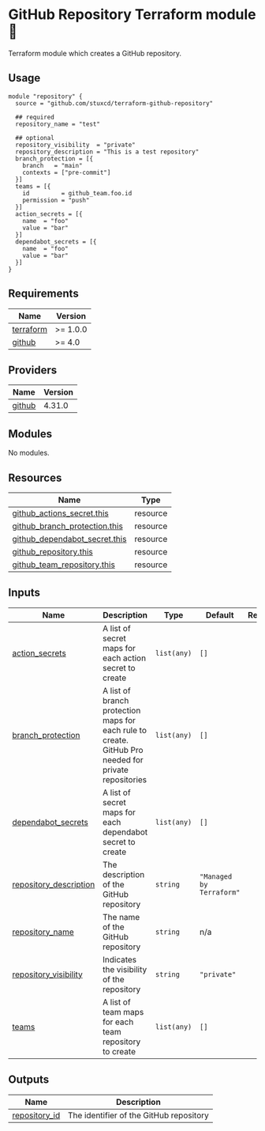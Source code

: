 # GitHub Repository Terraform module :space_invader:

Terraform module which creates a GitHub repository.

## Usage

```hcl
module "repository" {
  source = "github.com/stuxcd/terraform-github-repository"

  ## required
  repository_name = "test"

  ## optional
  repository_visibility  = "private"
  repository_description = "This is a test repository"
  branch_protection = [{
    branch   = "main"
    contexts = ["pre-commit"]
  }]
  teams = [{
    id         = github_team.foo.id
    permission = "push"
  }]
  action_secrets = [{
    name  = "foo"
    value = "bar"
  }]
  dependabot_secrets = [{
    name  = "foo"
    value = "bar"
  }]
}
```

<!-- BEGINNING OF PRE-COMMIT-TERRAFORM DOCS HOOK -->
## Requirements

| Name | Version |
|------|---------|
| <a name="requirement_terraform"></a> [terraform](#requirement\_terraform) | >= 1.0.0 |
| <a name="requirement_github"></a> [github](#requirement\_github) | >= 4.0 |

## Providers

| Name | Version |
|------|---------|
| <a name="provider_github"></a> [github](#provider\_github) | 4.31.0 |

## Modules

No modules.

## Resources

| Name | Type |
|------|------|
| [github_actions_secret.this](https://registry.terraform.io/providers/integrations/github/latest/docs/resources/actions_secret) | resource |
| [github_branch_protection.this](https://registry.terraform.io/providers/integrations/github/latest/docs/resources/branch_protection) | resource |
| [github_dependabot_secret.this](https://registry.terraform.io/providers/integrations/github/latest/docs/resources/dependabot_secret) | resource |
| [github_repository.this](https://registry.terraform.io/providers/integrations/github/latest/docs/resources/repository) | resource |
| [github_team_repository.this](https://registry.terraform.io/providers/integrations/github/latest/docs/resources/team_repository) | resource |

## Inputs

| Name | Description | Type | Default | Required |
|------|-------------|------|---------|:--------:|
| <a name="input_action_secrets"></a> [action\_secrets](#input\_action\_secrets) | A list of secret maps for each action secret to create | `list(any)` | `[]` | no |
| <a name="input_branch_protection"></a> [branch\_protection](#input\_branch\_protection) | A list of branch protection maps for each rule to create. GitHub Pro needed for private repositories | `list(any)` | `[]` | no |
| <a name="input_dependabot_secrets"></a> [dependabot\_secrets](#input\_dependabot\_secrets) | A list of secret maps for each dependabot secret to create | `list(any)` | `[]` | no |
| <a name="input_repository_description"></a> [repository\_description](#input\_repository\_description) | The description of the GitHub repository | `string` | `"Managed by Terraform"` | no |
| <a name="input_repository_name"></a> [repository\_name](#input\_repository\_name) | The name of the GitHub repository | `string` | n/a | yes |
| <a name="input_repository_visibility"></a> [repository\_visibility](#input\_repository\_visibility) | Indicates the visibility of the repository | `string` | `"private"` | no |
| <a name="input_teams"></a> [teams](#input\_teams) | A list of team maps for each team repository to create | `list(any)` | `[]` | no |

## Outputs

| Name | Description |
|------|-------------|
| <a name="output_repository_id"></a> [repository\_id](#output\_repository\_id) | The identifier of the GitHub repository |
<!-- END OF PRE-COMMIT-TERRAFORM DOCS HOOK -->
